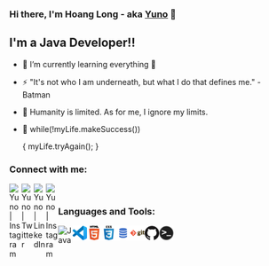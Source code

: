 ### Hi there, I'm Hoang Long - aka [Yuno][facebook] 👋 

## I'm a Java Developer!!

- 🌱 I’m currently learning everything 🤣
- ⚡ "It's not who I am underneath, but what I do that defines me." - Batman
- 👯 Humanity is limited. As for me, I ignore my limits.
- 🔭 while(!myLife.makeSuccess())

    {
        myLife.tryAgain();
    }
### Connect with me:

[<img align="left" alt="Yuno | Instagram" width="22px" src="https://cdn.jsdelivr.net/npm/simple-icons@v3/icons/facebook.svg" />][facebook]
[<img align="left" alt="Yuno | Twitter" width="22px" src="https://cdn.jsdelivr.net/npm/simple-icons@v3/icons/twitter.svg" />][twitter]
[<img align="left" alt="Yuno | LinkedIn" width="22px" src="https://cdn.jsdelivr.net/npm/simple-icons@v3/icons/linkedin.svg" />][linkedin]
[<img align="left" alt="Yuno | Instagram" width="22px" src="https://cdn.jsdelivr.net/npm/simple-icons@v3/icons/instagram.svg" />][instagram]


<br />

### Languages and Tools:

[<img align="left" alt="Java" width="26px"  src="https://cdn.freebiesupply.com/logos/large/2x/java-logo-png-transparent.png" />][webdev]
[<img align="left" alt="Visual Studio Code" width="26px" src="https://raw.githubusercontent.com/github/explore/80688e429a7d4ef2fca1e82350fe8e3517d3494d/topics/visual-studio-code/visual-studio-code.png" />][webdev]
[<img align="left" alt="HTML5" width="26px" src="https://raw.githubusercontent.com/github/explore/80688e429a7d4ef2fca1e82350fe8e3517d3494d/topics/html/html.png" />][webdev]
[<img align="left" alt="CSS3" width="26px" src="https://raw.githubusercontent.com/github/explore/80688e429a7d4ef2fca1e82350fe8e3517d3494d/topics/css/css.png" />][webdev]
[<img align="left" alt="SQL" width="26px" src="https://raw.githubusercontent.com/github/explore/80688e429a7d4ef2fca1e82350fe8e3517d3494d/topics/sql/sql.png" />][webdev]
[<img align="left" alt="Git" width="26px" src="https://raw.githubusercontent.com/github/explore/80688e429a7d4ef2fca1e82350fe8e3517d3494d/topics/git/git.png" />][webdev]
[<img align="left" alt="GitHub" width="26px" src="https://raw.githubusercontent.com/github/explore/78df643247d429f6cc873026c0622819ad797942/topics/github/github.png" />][webdev]
[<img align="left" alt="Terminal" width="26px" src="https://raw.githubusercontent.com/github/explore/80688e429a7d4ef2fca1e82350fe8e3517d3494d/topics/terminal/terminal.png" />][webdev]

<br />
<br />

[facebook]: https://www.facebook.com/style.of.me.vn
[twitter]: https://twitter.com/HLV_Yuno
[instagram]: https://www.instagram.com/hoang_long_it
[linkedin]: https://www.linkedin.com/in/vo-long-335133171
[webdev]: https://github.com/LongVo248
